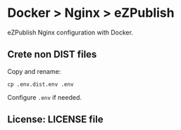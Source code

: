 # Docker > Nginx > eZPublish

eZPublish Nginx configuration with Docker.

## Crete non DIST files

Copy and rename:

```
cp .env.dist.env .env
```

Configure `.env` if needed.

## License: LICENSE file